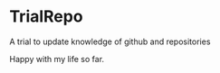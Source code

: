 TrialRepo
=========

A trial to update knowledge of github and repositories


Happy with my life so far.
